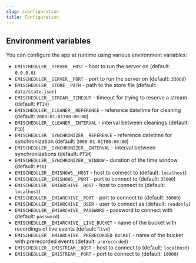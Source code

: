 ```yaml
---
slug: /configuration
title: Configuration
---
```


## Environment variables

You can configure the app at runtime using various environment variables:

- `EMISCHEDULER__SERVER__HOST` -
  host to run the server on
  (default: `0.0.0.0`)
- `EMISCHEDULER__SERVER__PORT` -
  port to run the server on
  (default: `33000`)
- `EMISCHEDULER__STORE__PATH` -
  path to the store file
  (default: `data/state.json`)
- `EMISCHEDULER__STREAM__TIMEOUT` -
  timeout for trying to reserve a stream
  (default: `PT1H`)
- `EMISCHEDULER__CLEANER__REFERENCE` -
  reference datetime for cleaning
  (default: `2000-01-01T00:00:00`)
- `EMISCHEDULER__CLEANER__INTERVAL` -
  interval between cleanings
  (default: `P1D`)
- `EMISCHEDULER__SYNCHRONIZER__REFERENCE` -
  reference datetime for synchronization
  (default: `2000-01-01T00:00:00`)
- `EMISCHEDULER__SYNCHRONIZER__INTERVAL` -
  interval between synchronizations
  (default: `PT1M`)
- `EMISCHEDULER__SYNCHRONIZER__WINDOW` -
  duration of the time window
  (default: `P1D`)
- `EMISCHEDULER__EMISHOWS__HOST` -
  host to connect to
  (default: `localhost`)
- `EMISCHEDULER__EMISHOWS__PORT` -
  port to connect to
  (default: `35000`)
- `EMISCHEDULER__EMIARCHIVE__HOST` -
  host to connect to
  (default: `localhost`)
- `EMISCHEDULER__EMIARCHIVE__PORT` -
  port to connect to
  (default: `30000`)
- `EMISCHEDULER__EMIARCHIVE__USER` -
  user to connect as
  (default: `readonly`)
- `EMISCHEDULER__EMIARCHIVE__PASSWORD` -
  password to connect with
  (default: `password`)
- `EMISCHEDULER__EMIARCHIVE__LIVE_BUCKET` -
  name of the bucket with recordings of live events
  (default: `live`)
- `EMISCHEDULER__EMIARCHIVE__PRERECORDED_BUCKET` -
  name of the bucket with prerecorded events
  (default: `prerecorded`)
- `EMISCHEDULER__EMISTREAM__HOST` -
  host to connect to
  (default: `localhost`)
- `EMISCHEDULER__EMISTREAM__PORT` -
  port to connect to
  (default: `10000`)
